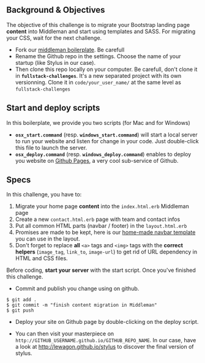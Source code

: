 ## Background & Objectives

The objective of this challenge is to migrate your Bootstrap landing page **content** into Middleman and start using templates and SASS. For migrating your CSS, wait for the next challenge.

- Fork our [middleman boilerplate](https://github.com/lewagon/middleman-boilerplate). Be carefull
- Rename the Github repo in the settings. Choose the name of your startup (like Stylus in our case).
- Then clone this repo locally on your computer. Be carefull, don't clone it in **`fullstack-challenges`**. It's a new separated project with its own versionning. Clone it in `code/your_user_name/` at the same level as `fullstack-challenges`

## Start and deploy scripts

In this boilerplate, we provide you two scripts (for Mac and for Windows)

- **`osx_start.command`** (resp. **`windows_start.command`**) will start a local server to run your website and listen for change in your code. Just double-click this file to launch the server.
- **`osx_deploy.command`** (resp. **`windows_deploy.command`**) enables to deploy you website on [Github Pages](https://pages.github.com/), a very cool sub-service of Github.

## Specs

In this challenge, you have to:

1. Migrate your home page **content** into the `index.html.erb` Middleman page
1. Create a new `contact.html.erb` page with team and contact infos
1. Put all common HTML parts (navbar / footer) in the `layout.html.erb`
1. Promises are made to be kept, here is our [home-made navbar template](https://github.com/lewagon/awesome-navbars/blob/master/templates/_navbar.html) you can use in the layout.
1. Don't forget to replace **all** `<a>` tags and `<img>` tags with the **correct helpers** (`image_tag`, `link_to`, `image-url`) to get rid of URL dependency in HTML and CSS files.

Before coding, **start your server** with the start script. Once you've finished this challenge.

- Commit and publish you change using on github.

```
$ git add .
$ git commit -m "finish content migration in Middleman"
$ git push
```

- Deploy your site on Github page by double-clicking on the deploy script.

- You can then visit your masterpiece on `http://GITHUB_USERNAME.github.io/GITHUB_REPO_NAME`. In our case, have a look at http://lewagon.github.io/stylus to discover the final version of stylus.
